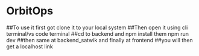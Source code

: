 # OrbitOps
##To use it first got clone it to your local system
##Then open it using cli terminal/vs code terminal
##cd to backend and npm install them npm run dev
##then same at backend_satwik and finally at frontend
##you will then get a localhost link

